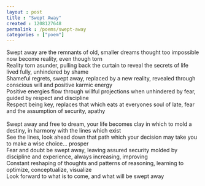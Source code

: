 ```yaml
---
layout : post
title : "Swept Away"
created : 1208127648
permalink : /poems/swept-away
categories : ["poem"]
---
```


Swept away are the remnants of old, smaller dreams thought too impossible now become reality, even though torn<br/>
Reality torn asunder, pulling back the curtain to reveal the secrets of life lived fully, unhindered by shame<br/>
Shameful regrets, swept away, replaced by a new reality, revealed through conscious will and positive karmic energy<br/>
Positive energies flow through willful projections when unhindered by fear, guided by respect and discipline<br/>
Respect being key, replaces that which eats at everyones soul of late, fear and the assumption of security, apathy</br>
<br/>
Swept away and free to dream, your life becomes clay in which to mold a destiny, in harmony with the lines which exist<br/>
See the lines, look ahead down that path which your decision may take you to make a wise choice... prosper<br/>
Fear and doubt be swept away, leaving assured security molded by discipline and experience, always increasing, improving<br/>
Constant reshaping of thoughts and patterns of reasoning, learning to optimize, conceptualize, visualize<br/>
Look forward to what is to come, and what will be swept away
